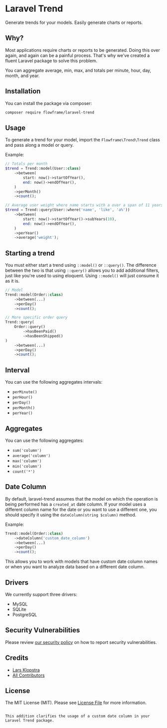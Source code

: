 # Laravel Trend

Generate trends for your models. Easily generate charts or reports.

## Why?

Most applications require charts or reports to be generated. Doing this over again, and again can be a painful process. That's why we've created a fluent Laravel package to solve this problem.

You can aggregate average, min, max, and totals per minute, hour, day, month, and year.

## Installation

You can install the package via composer:

```bash
composer require flowframe/laravel-trend
```

## Usage

To generate a trend for your model, import the `Flowframe\Trend\Trend` class and pass along a model or query.

Example:

```php
// Totals per month
$trend = Trend::model(User::class)
    ->between(
        start: now()->startOfYear(),
        end: now()->endOfYear(),
    )
    ->perMonth()
    ->count();

// Average user weight where name starts with a over a span of 11 years, results are grouped per year
$trend = Trend::query(User::where('name', 'like', 'a%'))
    ->between(
        start: now()->startOfYear()->subYears(10),
        end: now()->endOfYear(),
    )
    ->perYear()
    ->average('weight');
```

## Starting a trend

You must either start a trend using `::model()` or `::query()`. The difference between the two is that using `::query()` allows you to add additional filters, just like you're used to using eloquent. Using `::model()` will just consume it as it is.

```php
// Model
Trend::model(Order::class)
    ->between(...)
    ->perDay()
    ->count();

// More specific order query
Trend::query(
    Order::query()
        ->hasBeenPaid()
        ->hasBeenShipped()
)
    ->between(...)
    ->perDay()
    ->count();
```

## Interval

You can use the following aggregates intervals:

-   `perMinute()`
-   `perHour()`
-   `perDay()`
-   `perMonth()`
-   `perYear()`

## Aggregates

You can use the following aggregates:

-   `sum('column')`
-   `average('column')`
-   `max('column')`
-   `min('column')`
-   `count('*')`

## Date Column

By default, laravel-trend assumes that the model on which the operation is being performed has a `created_at` date column. If your model uses a different column name for the date or you want to use a different one, you should specify it using the `dateColumn(string $column)` method.

Example:

```php
Trend::model(Order::class)
    ->dateColumn('custom_date_column')
    ->between(...)
    ->perDay()
    ->count();
```

This allows you to work with models that have custom date column names or when you want to analyze data based on a different date column.

## Drivers

We currently support three drivers:

-   MySQL
-   SQLite
-   PostgreSQL

## Security Vulnerabilities

Please review [our security policy](../../security/policy) on how to report security vulnerabilities.

## Credits

-   [Lars Klopstra](https://github.com/flowframe)
-   [All Contributors](../../contributors)

## License

The MIT License (MIT). Please see [License File](LICENSE.md) for more information.
```

This addition clarifies the usage of a custom date column in your Laravel Trend package.
